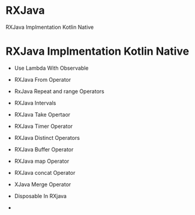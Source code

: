 # RXJava
RXJava Implmentation Kotlin Native

# RXJava Implmentation Kotlin Native


- Use Lambda With Observable
- RXJava From Operator 
- RxJava Repeat and range Operators
- RXJava Intervals
- RXJava Take Opertaor
- RXJava Timer Operator
- RXJava Distinct Operators
- RXJava Buffer Operator
- RXJava map Operator
- RXJava concat Operator
- XJava Merge Operator
- Disposable In RXjava

- 
